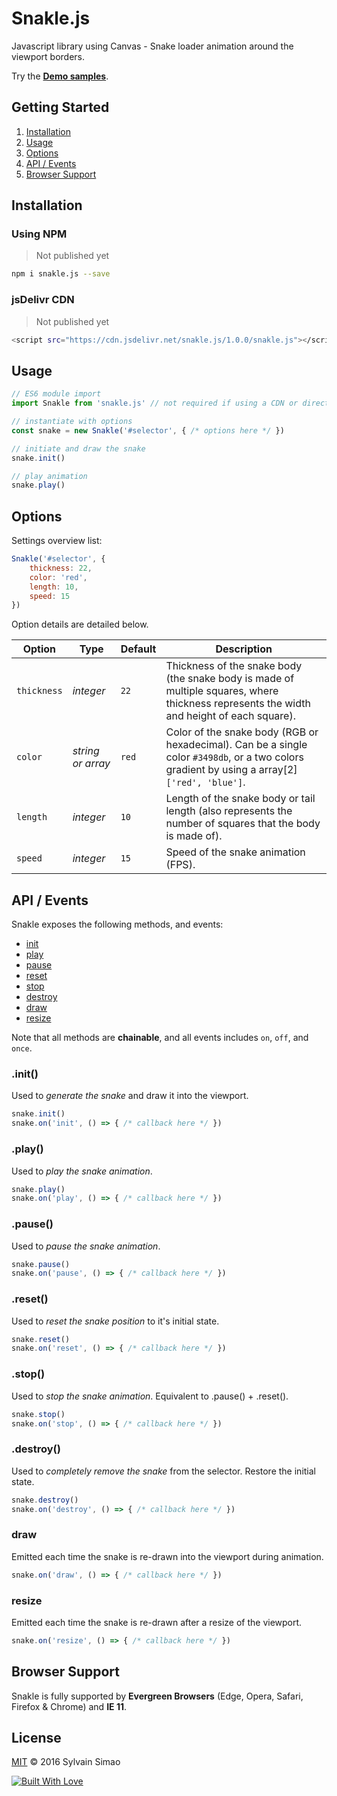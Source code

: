 # Snakle.js

Javascript library using Canvas - Snake loader animation around the viewport borders.

Try the [**Demo samples**](http://codepen.io/collection/DQKWJQ/).

## Getting Started

1. [Installation](#installation)
2. [Usage](#usage)
3. [Options](#options)
4. [API / Events](#api--events)
5. [Browser Support](#browser-support)

## Installation

### Using NPM

> Not published yet

```bash
npm i snakle.js --save
```

### jsDelivr CDN

> Not published yet

```bash
<script src="https://cdn.jsdelivr.net/snakle.js/1.0.0/snakle.js"></script>
```

## Usage

```javascript
// ES6 module import
import Snakle from 'snakle.js' // not required if using a CDN or directly include

// instantiate with options
const snake = new Snakle('#selector', { /* options here */ })

// initiate and draw the snake
snake.init()

// play animation
snake.play()
```

## Options

Settings overview list:

```javascript
Snakle('#selector', {
    thickness: 22,
    color: 'red',
    length: 10,
    speed: 15
})
```

Option details are detailed below.

Option | Type | Default | Description
---|---|---|---
`thickness` | *integer* | `22` | Thickness of the snake body (the snake body is made of multiple squares, where thickness represents the width and height of each square).
`color` | *string or array* | `red` | Color of the snake body (RGB or hexadecimal). Can be a single color `#3498db`, or a two colors gradient by using a array[2] `['red', 'blue']`.
`length` | *integer* | `10` | Length of the snake body or tail length (also represents the number of squares that the body is made of).
`speed` | *integer* | `15` | Speed of the snake animation (FPS).

## API / Events

Snakle exposes the following methods, and events:

* [init](#init)
* [play](#play)
* [pause](#pause)
* [reset](#reset)
* [stop](#stop)
* [destroy](#destroy)
* [draw](#draw)
* [resize](#resize)

Note that all methods are **chainable**, and all events includes `on`, `off`, and `once`.

### .init()

Used to _generate the snake_ and draw it into the viewport.

```javascript
snake.init()
snake.on('init', () => { /* callback here */ })
```

### .play()

Used to _play the snake animation_.

```javascript
snake.play()
snake.on('play', () => { /* callback here */ })
```

### .pause()

Used to _pause the snake animation_.

```javascript
snake.pause()
snake.on('pause', () => { /* callback here */ })
```

### .reset()

Used to _reset the snake position_ to it's initial state.

```javascript
snake.reset()
snake.on('reset', () => { /* callback here */ })
```

### .stop()

Used to _stop the snake animation_. Equivalent to .pause() + .reset().

```javascript
snake.stop()
snake.on('stop', () => { /* callback here */ })
```

### .destroy()

Used to _completely remove the snake_ from the selector. Restore the initial state.

```javascript
snake.destroy()
snake.on('destroy', () => { /* callback here */ })
```

### draw

Emitted each time the snake is re-drawn into the viewport during animation.

```javascript
snake.on('draw', () => { /* callback here */ })
```

### resize

Emitted each time the snake is re-drawn after a resize of the viewport.

```javascript
snake.on('resize', () => { /* callback here */ })
```

## Browser Support

Snakle is fully supported by **Evergreen Browsers** (Edge, Opera, Safari, Firefox & Chrome) and **IE 11**.

## License

[MIT](https://github.com/maoosi/snakle.js/blob/master/LICENSE.md) © 2016 Sylvain Simao

[![Built With Love](http://forthebadge.com/images/badges/built-with-love.svg)](http://forthebadge.com)
